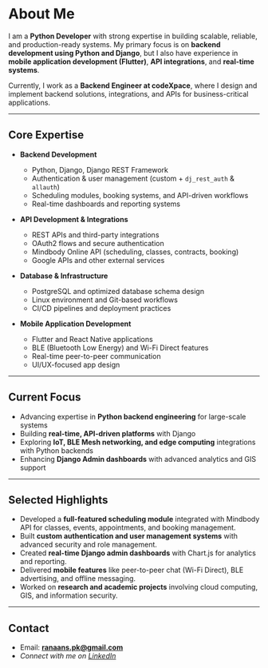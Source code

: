 # About Me

I am a **Python Developer** with strong expertise in building scalable, reliable, and production-ready systems. My primary focus is on **backend development using Python and Django**, but I also have experience in **mobile application development (Flutter)**, **API integrations**, and **real-time systems**.  

Currently, I work as a **Backend Engineer at codeXpace**, where I design and implement backend solutions, integrations, and APIs for business-critical applications.  

---

## Core Expertise

- **Backend Development**  
  - Python, Django, Django REST Framework  
  - Authentication & user management (custom + `dj_rest_auth` & `allauth`)  
  - Scheduling modules, booking systems, and API-driven workflows  
  - Real-time dashboards and reporting systems  

- **API Development & Integrations**  
  - REST APIs and third-party integrations  
  - OAuth2 flows and secure authentication  
  - Mindbody Online API (scheduling, classes, contracts, booking)  
  - Google APIs and other external services  

- **Database & Infrastructure**  
  - PostgreSQL and optimized database schema design  
  - Linux environment and Git-based workflows  
  - CI/CD pipelines and deployment practices  

- **Mobile Application Development**  
  - Flutter and React Native applications  
  - BLE (Bluetooth Low Energy) and Wi-Fi Direct features  
  - Real-time peer-to-peer communication  
  - UI/UX-focused app design  

---

## Current Focus

- Advancing expertise in **Python backend engineering** for large-scale systems  
- Building **real-time, API-driven platforms** with Django  
- Exploring **IoT, BLE Mesh networking, and edge computing** integrations with Python backends  
- Enhancing **Django Admin dashboards** with advanced analytics and GIS support  

---

## Selected Highlights

- Developed a **full-featured scheduling module** integrated with Mindbody API for classes, events, appointments, and booking management.  
- Built **custom authentication and user management systems** with advanced security and role management.  
- Created **real-time Django admin dashboards** with Chart.js for analytics and reporting.  
- Delivered **mobile features** like peer-to-peer chat (Wi-Fi Direct), BLE advertising, and offline messaging.  
- Worked on **research and academic projects** involving cloud computing, GIS, and information security.  

---

## Contact

- Email: **ranaans.pk@gmail.com**  
- *Connect with me on [LinkedIn](https://www.linkedin.com/in/ans-mustafa-63a4532b8/)* 

